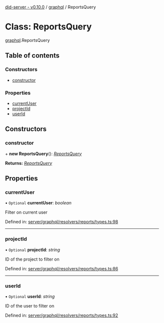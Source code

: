 [did-server - v0.10.0](../README.md) / [graphql](../modules/graphql.md) / ReportsQuery

# Class: ReportsQuery

[graphql](../modules/graphql.md).ReportsQuery

## Table of contents

### Constructors

- [constructor](graphql.reportsquery.md#constructor)

### Properties

- [currentUser](graphql.reportsquery.md#currentuser)
- [projectId](graphql.reportsquery.md#projectid)
- [userId](graphql.reportsquery.md#userid)

## Constructors

### constructor

\+ **new ReportsQuery**(): [*ReportsQuery*](graphql.reportsquery.md)

**Returns:** [*ReportsQuery*](graphql.reportsquery.md)

## Properties

### currentUser

• `Optional` **currentUser**: *boolean*

Filter on  current user

Defined in: [server/graphql/resolvers/reports/types.ts:98](https://github.com/Puzzlepart/did/blob/dev/server/graphql/resolvers/reports/types.ts#L98)

___

### projectId

• `Optional` **projectId**: *string*

ID of the project to filter on

Defined in: [server/graphql/resolvers/reports/types.ts:86](https://github.com/Puzzlepart/did/blob/dev/server/graphql/resolvers/reports/types.ts#L86)

___

### userId

• `Optional` **userId**: *string*

ID of the user to filter on

Defined in: [server/graphql/resolvers/reports/types.ts:92](https://github.com/Puzzlepart/did/blob/dev/server/graphql/resolvers/reports/types.ts#L92)
